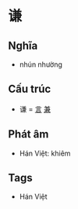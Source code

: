 # 谦

## Nghĩa

* nhún nhường

## Cấu trúc
* 谦 = [言](言.md) [兼](兼.md)

## Phát âm

* Hán Việt: khiêm

## Tags
* Hán Việt

<script>window.HANZI_FIELD='谦';</script>
